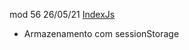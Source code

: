 mod 56                                              26/05/21
[IndexJs](../IndexJs.md)

- Armazenamento com sessionStorage



